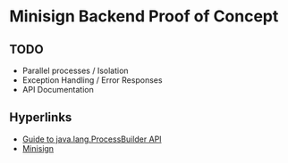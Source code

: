 # Minisign Backend Proof of Concept

## TODO

- Parallel processes / Isolation
- Exception Handling / Error Responses
- API Documentation

## Hyperlinks
- [Guide to java.lang.ProcessBuilder API](https://www.baeldung.com/java-lang-processbuilder-api)
- [Minisign](https://jedisct1.github.io/minisign/)